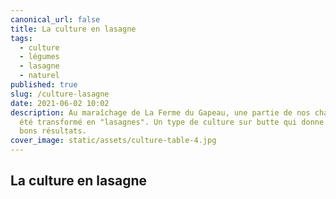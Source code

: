 ```yaml
---
canonical_url: false
title: La culture en lasagne
tags:
  - culture
  - légumes
  - lasagne
  - naturel
published: true
slug: /culture-lasagne
date: 2021-06-02 10:02
description: Au maraîchage de La Ferme du Gapeau, une partie de nos champs ont
  été transformé en "lasagnes". Un type de culture sur butte qui donne de très
  bons résultats.
cover_image: static/assets/culture-table-4.jpg
---
```

## La culture en lasagne